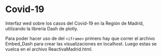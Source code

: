 # Covid-19
Interfaz wed sobre los casos del Covid-19 en la Región de Madrid, utilizando la librería Dash de plotly.

Para poder hacer uso de del ```<iframe>``` primero hay que correr el archivo Embed_Dash para crear las visualizaciones en localhost. 
Luego estas se vuelca en el archivo ReactivaMadrid.html.
